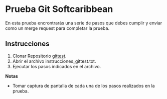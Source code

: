 # Prueba Git Softcaribbean

En esta prueba encrontrarás una serie de pasos que debes cumplir y enviar como un merge request para completar la prueba.

## Instrucciones

1. Clonar Repositorio [gittest](https://github.com/softcatest/gittest.git).
2. Abrir el archivo instrucciones_gittest.txt.
3. Ejecutar los pasos indicados en el archivo.

**Notas**

- Tomar captura de pantalla de cada una de los pasos realizados en la prueba.
